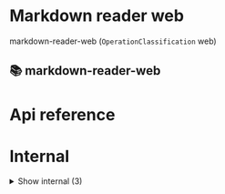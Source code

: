# Markdown reader web

markdown-reader-web (`OperationClassification` web)


## 📚 markdown-reader-web

# Api reference

# Internal

<details><summary>Show internal (3)</summary>
    
  # `<MyApp />`




| Input      |    |    |
| ---------- | -- | -- |
| - | | |
| **Output** | `JSX.Element`   |    |



## 📄 getStaticPaths (exported const)

## 📄 getStaticProps (exported const)

  </details>

